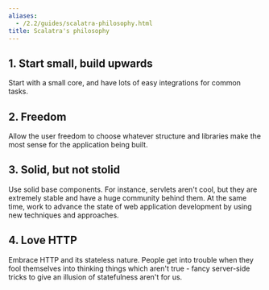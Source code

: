 ```yaml
---
aliases:
  - /2.2/guides/scalatra-philosophy.html
title: Scalatra's philosophy
---
```


## 1. Start small, build upwards

Start with a small core, and have lots of easy integrations for common tasks.

## 2. Freedom

Allow the user freedom to choose whatever structure and libraries make the most sense for the application being built.

## 3. Solid, but not stolid

Use solid base components. For instance, servlets aren't cool, but they are
extremely stable and have a huge community behind them. At the same time, work
to advance the state of web application development by using new techniques
and approaches.


## 4. Love HTTP

Embrace HTTP and its stateless nature. People get into trouble when they fool themselves into thinking things which aren't true - fancy server-side tricks to give an illusion of statefulness aren't for us.
